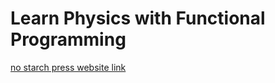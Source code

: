 # Learn Physics with Functional Programming

[no starch press website link](https://nostarch.com/learn-physics-functional-programming)
